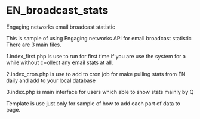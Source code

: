 # EN_broadcast_stats
Engaging networks email broadcast statistic

This is sample of using Engaging networks API for email broadcast statistic
There are 3 main files.

1.index_first.php  is use to run for first time if you are use the system for a while without c=ollect any email stats at all.

2.index_cron.php is use to add to cron job for make pulling stats from EN daily and add to your local database

3.index.php is main interface for users which able to show stats mainly by Q 

Template is use just only for sample of how to add each part of data to page.  
